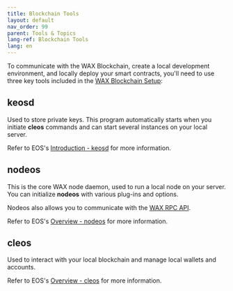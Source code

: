 ```yaml
---
title: Blockchain Tools
layout: default
nav_order: 99
parent: Tools & Topics
lang-ref: Blockchain Tools
lang: en
---
```


To communicate with the WAX Blockchain, create a local development environment, and locally deploy your smart contracts, you'll need to use three key tools included in the [WAX Blockchain Setup](//en/dapp-development/wax-blockchain-setup/):

## keosd

Used to store private keys. This program automatically starts when you initiate **cleos** commands and can start several instances on your local server.

Refer to EOS's <a href="https://docs.eosnetwork.com/leap/latest/keosd/" target="_blank">Introduction - keosd</a> for more information.

## nodeos 

This is the core WAX node daemon, used to run a local node on your server. You can initialize **nodeos** with various plug-ins and options.

Nodeos also allows you to communicate with the [WAX RPC API](/en/api-reference/rpc_api).

Refer to EOS's <a href="https://docs.eosnetwork.com/leap/latest/nodeos/" target="_blank">Overview - nodeos</a> for more information.

## cleos

Used to interact with your local blockchain and manage local wallets and accounts.

Refer to EOS's <a href="https://docs.eosnetwork.com/leap/latest/cleos/" target="_blank">Overview - cleos</a> for more information.

